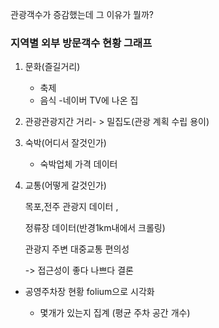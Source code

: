 

관광객수가 증감했는데 그 이유가 뭘까?

### 지역별 외부 방문객수 현황 그래프



1. 문화(즐길거리)

   - 축제 
   -  음식 -네이버 TV에 나온 집 

2. 관광관광지간 거리- > 밀집도(관광 계획 수립 용이)

3. 숙박(어디서 잘것인가)

   - 숙박업체 가격 데이터

4. 교통(어떻게 갈것인가)

   목포,전주 관광지 데이터 ,

   정류장 데이터(반경1km내에서 크롤링)

   관광지 주변 대중교통 편의성

   -> 접근성이 좋다 나쁘다 결론

- 공영주차장 현황 folium으로 시각화 

  - 몇개가 있는지 집계 (평균 주차 공간 개수)

    